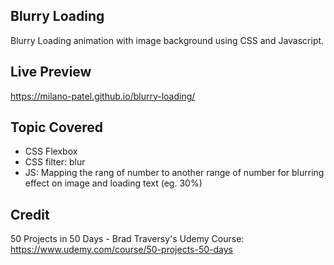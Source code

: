 ## Blurry Loading

Blurry Loading animation with image background using CSS and Javascript.

## Live Preview

https://milano-patel.github.io/blurry-loading/

## Topic Covered

- CSS Flexbox
- CSS filter: blur
- JS: Mapping the rang of number to another range of number for blurring effect on image and loading text (eg. 30%)

## Credit

50 Projects in 50 Days - Brad Traversy's Udemy Course: https://www.udemy.com/course/50-projects-50-days
